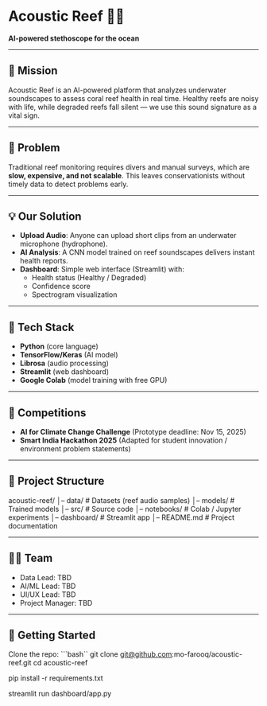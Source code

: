 # Acoustic Reef 🌊🎶  
**AI-powered stethoscope for the ocean**

---

## 📌 Mission
Acoustic Reef is an AI-powered platform that analyzes underwater soundscapes to assess coral reef health in real time. Healthy reefs are noisy with life, while degraded reefs fall silent — we use this sound signature as a vital sign.

---

## 🚩 Problem
Traditional reef monitoring requires divers and manual surveys, which are **slow, expensive, and not scalable**. This leaves conservationists without timely data to detect problems early.

---

## 💡 Our Solution
- **Upload Audio**: Anyone can upload short clips from an underwater microphone (hydrophone).  
- **AI Analysis**: A CNN model trained on reef soundscapes delivers instant health reports.  
- **Dashboard**: Simple web interface (Streamlit) with:
  - Health status (Healthy / Degraded)  
  - Confidence score  
  - Spectrogram visualization  

---

## 🔧 Tech Stack
- **Python** (core language)  
- **TensorFlow/Keras** (AI model)  
- **Librosa** (audio processing)  
- **Streamlit** (web dashboard)  
- **Google Colab** (model training with free GPU)  

---

## 📅 Competitions
- **AI for Climate Change Challenge** (Prototype deadline: Nov 15, 2025)  
- **Smart India Hackathon 2025** (Adapted for student innovation / environment problem statements)  

---

## 📂 Project Structure
acoustic-reef/
    │– data/             # Datasets (reef audio samples)
    │– models/           # Trained models
    │– src/              # Source code
    │– notebooks/        # Colab / Jupyter experiments
    │– dashboard/        # Streamlit app
    │– README.md         # Project documentation

---

## 👩‍💻 Team
- Data Lead: TBD  
- AI/ML Lead: TBD  
- UI/UX Lead: TBD  
- Project Manager: TBD  

---

## 🚀 Getting Started
Clone the repo:
```bash``
git clone git@github.com:mo-farooq/acoustic-reef.git
cd acoustic-reef

pip install -r requirements.txt

streamlit run dashboard/app.py
